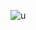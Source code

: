 ![u](https://user-images.githubusercontent.com/71409259/236678701-dcd8332c-2b18-4d9f-82c7-8fd4b280edc7.png)
